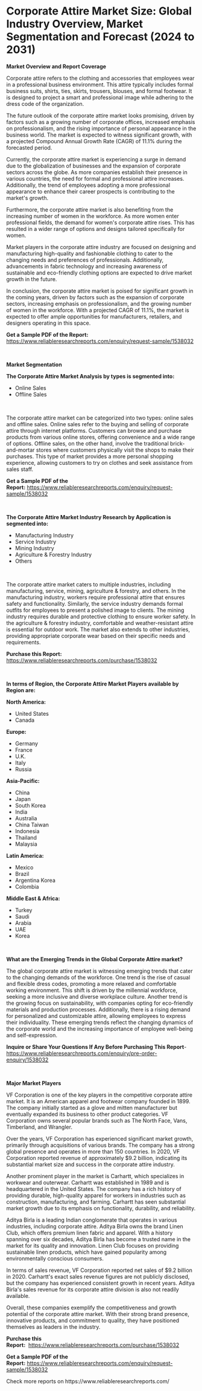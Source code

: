 <p><h1>Corporate Attire Market Size: Global Industry Overview, Market Segmentation and Forecast (2024 to 2031)</h1></p><p><strong>Market Overview and Report Coverage</strong></p>
<p><p>Corporate attire refers to the clothing and accessories that employees wear in a professional business environment. This attire typically includes formal business suits, shirts, ties, skirts, trousers, blouses, and formal footwear. It is designed to project a smart and professional image while adhering to the dress code of the organization.</p><p>The future outlook of the corporate attire market looks promising, driven by factors such as a growing number of corporate offices, increased emphasis on professionalism, and the rising importance of personal appearance in the business world. The market is expected to witness significant growth, with a projected Compound Annual Growth Rate (CAGR) of 11.1% during the forecasted period.</p><p>Currently, the corporate attire market is experiencing a surge in demand due to the globalization of businesses and the expansion of corporate sectors across the globe. As more companies establish their presence in various countries, the need for formal and professional attire increases. Additionally, the trend of employees adopting a more professional appearance to enhance their career prospects is contributing to the market's growth.</p><p>Furthermore, the corporate attire market is also benefiting from the increasing number of women in the workforce. As more women enter professional fields, the demand for women's corporate attire rises. This has resulted in a wider range of options and designs tailored specifically for women.</p><p>Market players in the corporate attire industry are focused on designing and manufacturing high-quality and fashionable clothing to cater to the changing needs and preferences of professionals. Additionally, advancements in fabric technology and increasing awareness of sustainable and eco-friendly clothing options are expected to drive market growth in the future.</p><p>In conclusion, the corporate attire market is poised for significant growth in the coming years, driven by factors such as the expansion of corporate sectors, increasing emphasis on professionalism, and the growing number of women in the workforce. With a projected CAGR of 11.1%, the market is expected to offer ample opportunities for manufacturers, retailers, and designers operating in this space.</p></p>
<p><strong>Get a Sample PDF of the Report:</strong> <a href="https://www.reliableresearchreports.com/enquiry/request-sample/1538032">https://www.reliableresearchreports.com/enquiry/request-sample/1538032</a></p>
<p>&nbsp;</p>
<p><strong>Market Segmentation</strong></p>
<p><strong>The Corporate Attire Market Analysis by types is segmented into:</strong></p>
<p><ul><li>Online Sales</li><li>Offline Sales</li></ul></p>
<p>&nbsp;</p>
<p><p>The corporate attire market can be categorized into two types: online sales and offline sales. Online sales refer to the buying and selling of corporate attire through internet platforms. Customers can browse and purchase products from various online stores, offering convenience and a wide range of options. Offline sales, on the other hand, involve the traditional brick-and-mortar stores where customers physically visit the shops to make their purchases. This type of market provides a more personal shopping experience, allowing customers to try on clothes and seek assistance from sales staff.</p></p>
<p><strong>Get a Sample PDF of the Report:</strong>&nbsp;<a href="https://www.reliableresearchreports.com/enquiry/request-sample/1538032">https://www.reliableresearchreports.com/enquiry/request-sample/1538032</a></p>
<p>&nbsp;</p>
<p><strong>The Corporate Attire Market Industry Research by Application is segmented into:</strong></p>
<p><ul><li>Manufacturing Industry</li><li>Service Industry</li><li>Mining Industry</li><li>Agriculture & Forestry Industry</li><li>Others</li></ul></p>
<p>&nbsp;</p>
<p><p>The corporate attire market caters to multiple industries, including manufacturing, service, mining, agriculture & forestry, and others. In the manufacturing industry, workers require professional attire that ensures safety and functionality. Similarly, the service industry demands formal outfits for employees to present a polished image to clients. The mining industry requires durable and protective clothing to ensure worker safety. In the agriculture & forestry industry, comfortable and weather-resistant attire is essential for outdoor work. The market also extends to other industries, providing appropriate corporate wear based on their specific needs and requirements.</p></p>
<p><strong>Purchase this Report:</strong>&nbsp; <a href="https://www.reliableresearchreports.com/purchase/1538032">https://www.reliableresearchreports.com/purchase/1538032</a></p>
<p>&nbsp;</p>
<p><strong>In terms of Region, the Corporate Attire Market Players available by Region are:</strong></p>
<p>
    <p> <strong> North America: </strong>
        <ul>
            <li>United States</li>
            <li>Canada</li>
        </ul>
        </p> 
    <p> <strong> Europe: </strong>
        <ul>
            <li>Germany</li>
            <li>France</li>
            <li>U.K.</li>
            <li>Italy</li>
            <li>Russia</li>
        </ul>
        </p> 
    <p> <strong> Asia-Pacific: </strong>
        <ul>
            <li>China</li>
            <li>Japan</li>
            <li>South Korea</li>
            <li>India</li>
            <li>Australia</li>
            <li>China Taiwan</li>
            <li>Indonesia</li>
            <li>Thailand</li>
            <li>Malaysia</li>
        </ul>
        </p> 
    <p> <strong> Latin America: </strong>
        <ul>
            <li>Mexico</li>
            <li>Brazil</li>
            <li>Argentina Korea</li>
            <li>Colombia</li>
        </ul>
        </p> 
    <p> <strong> Middle East & Africa: </strong>
        <ul>
            <li>Turkey</li>
            <li>Saudi</li>
            <li>Arabia</li>
            <li>UAE</li>
            <li>Korea</li>
        </ul>
    </p>
    </p>
<p>&nbsp;</p>
<p><strong>What are the Emerging Trends in the Global Corporate Attire market?</strong></p>
<p><p>The global corporate attire market is witnessing emerging trends that cater to the changing demands of the workforce. One trend is the rise of casual and flexible dress codes, promoting a more relaxed and comfortable working environment. This shift is driven by the millennial workforce, seeking a more inclusive and diverse workplace culture. Another trend is the growing focus on sustainability, with companies opting for eco-friendly materials and production processes. Additionally, there is a rising demand for personalized and customizable attire, allowing employees to express their individuality. These emerging trends reflect the changing dynamics of the corporate world and the increasing importance of employee well-being and self-expression.</p></p>
<p><strong>Inquire or Share Your Questions If Any Before Purchasing This Report</strong>- <a href="https://www.reliableresearchreports.com/enquiry/pre-order-enquiry/1538032">https://www.reliableresearchreports.com/enquiry/pre-order-enquiry/1538032</a></p>
<p>&nbsp;</p>
<p><strong>Major Market Players</strong></p>
<p><p>VF Corporation is one of the key players in the competitive corporate attire market. It is an American apparel and footwear company founded in 1899. The company initially started as a glove and mitten manufacturer but eventually expanded its business to other product categories. VF Corporation owns several popular brands such as The North Face, Vans, Timberland, and Wrangler.</p><p>Over the years, VF Corporation has experienced significant market growth, primarily through acquisitions of various brands. The company has a strong global presence and operates in more than 150 countries. In 2020, VF Corporation reported revenue of approximately $9.2 billion, indicating its substantial market size and success in the corporate attire industry.</p><p>Another prominent player in the market is Carhartt, which specializes in workwear and outerwear. Carhartt was established in 1989 and is headquartered in the United States. The company has a rich history of providing durable, high-quality apparel for workers in industries such as construction, manufacturing, and farming. Carhartt has seen substantial market growth due to its emphasis on functionality, durability, and reliability.</p><p>Aditya Birla is a leading Indian conglomerate that operates in various industries, including corporate attire. Aditya Birla owns the brand Linen Club, which offers premium linen fabric and apparel. With a history spanning over six decades, Aditya Birla has become a trusted name in the market for its quality and innovation. Linen Club focuses on providing sustainable linen products, which have gained popularity among environmentally conscious consumers.</p><p>In terms of sales revenue, VF Corporation reported net sales of $9.2 billion in 2020. Carhartt's exact sales revenue figures are not publicly disclosed, but the company has experienced consistent growth in recent years. Aditya Birla's sales revenue for its corporate attire division is also not readily available.</p><p>Overall, these companies exemplify the competitiveness and growth potential of the corporate attire market. With their strong brand presence, innovative products, and commitment to quality, they have positioned themselves as leaders in the industry.</p></p>
<p><strong>Purchase this Report:</strong>&nbsp;&nbsp;<a href="https://www.reliableresearchreports.com/purchase/1538032">https://www.reliableresearchreports.com/purchase/1538032</a></p>
<p></p>
<p><strong>Get a Sample PDF of the Report:</strong>&nbsp;<a href="https://www.reliableresearchreports.com/enquiry/request-sample/1538032">https://www.reliableresearchreports.com/enquiry/request-sample/1538032</a></p>
<p>Check more reports on https://www.reliableresearchreports.com/</p>